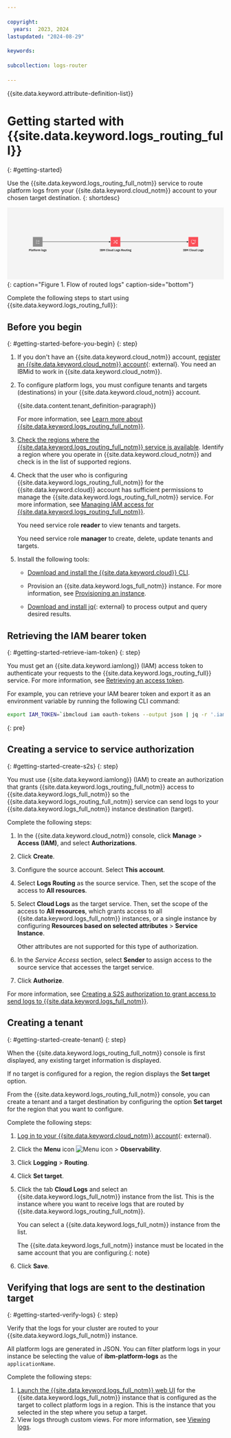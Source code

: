 ```yaml
---

copyright:
  years:  2023, 2024
lastupdated: "2024-08-29"

keywords:

subcollection: logs-router

---
```


{{site.data.keyword.attribute-definition-list}}

# Getting started with {{site.data.keyword.logs_routing_full}}
{: #getting-started}

Use the {{site.data.keyword.logs_routing_full_notm}} service to route platform logs from your {{site.data.keyword.cloud_notm}} account to your chosen target destination.
{: shortdesc}

![Flow of routed logs](/images/cloud-logs-platform-logs.png "Flow of routed logs"){: caption="Figure 1. Flow of routed logs" caption-side="bottom"}


Complete the following steps to start using {{site.data.keyword.logs_routing_full}}:

## Before you begin
{: #getting-started-before-you-begin}
{: step}

1. If you don't have an {{site.data.keyword.cloud_notm}} account, [register an {{site.data.keyword.cloud_notm}} account](https://cloud.ibm.com/login){: external}. You need an IBMid to work in {{site.data.keyword.cloud_notm}}.

2. To configure platform logs, you must configure tenants and targets (destinations) in your {{site.data.keyword.cloud_notm}} account.

    {{site.data.content.tenant_definition-paragraph}}

    For more information, see [Learn more about {{site.data.keyword.logs_routing_full_notm}}](/docs/logs-router?topic=logs-router-about).

3. [Check the regions where the {{site.data.keyword.logs_routing_full_notm}} service is available](/docs/logs-router?topic=logs-router-locations). Identify a region where you operate in {{site.data.keyword.cloud_notm}} and check is in the list of supported regions.

4. Check that the user who is configuring {{site.data.keyword.logs_routing_full_notm}} for the {{site.data.keyword.cloud}} account has sufficient permissions to manage the {{site.data.keyword.logs_routing_full_notm}} service. For more information, see [Managing IAM access for {{site.data.keyword.logs_routing_full_notm}}](/docs/logs-router?topic=logs-router-iam).

    You need service role **reader** to view tenants and targets.

    You need service role **manager** to create, delete, update tenants and targets.

5. Install the following tools:

    - [Download and install the {{site.data.keyword.cloud}} CLI](/docs/cli).

    - Provision an {{site.data.keyword.logs_full_notm}} instance. For more information, see [Provisioning an instance](/docs/cloud-logs?topic=cloud-logs-instance-provision&interface=ui).

    - [Download and install jq](https://stedolan.github.io/jq/){: external} to process output and query desired results.


## Retrieving the IAM bearer token
{: #getting-started-retrieve-iam-token}
{: step}

You must get an {{site.data.keyword.iamlong}} (IAM) access token to authenticate your requests to the {{site.data.keyword.logs_routing_full}} service. For more information, see [Retrieving an access token](/docs/logs-router?topic=logs-router-retrieve-access-token).

For example, you can retrieve your IAM bearer token and export it as an environment variable by running the following CLI command:

```sh
export IAM_TOKEN=`ibmcloud iam oauth-tokens --output json | jq -r '.iam_token'`
```
{: pre}

## Creating a service to service authorization
{: #getting-started-create-s2s}
{: step}

You must use {{site.data.keyword.iamlong}} (IAM) to create an authorization that grants {{site.data.keyword.logs_routing_full_notm}} access to {{site.data.keyword.logs_full_notm}} so the {{site.data.keyword.logs_routing_full_notm}} service can send logs to your {{site.data.keyword.logs_full_notm}} instance destination (target).

Complete the following steps:

1. In the {{site.data.keyword.cloud_notm}} console, click **Manage** > **Access (IAM)**, and select **Authorizations**.

2. Click **Create**.

3. Configure the source account. Select **This account**.

4. Select **Logs Routing** as the source service. Then, set the scope of the access to **All resources**.

5. Select **Cloud Logs** as the target service. Then, set the scope of the access to **All resources**, which grants access to all {{site.data.keyword.logs_full_notm}} instances, or a single instance by configuring **Resources based on selected attributes** &gt; **Service Instance**.

    Other attributes are not supported for this type of authorization.

6. In the *Service Access* section, select **Sender** to assign access to the source service that accesses the target service.

7. Click **Authorize**.


For more information, see [Creating a S2S authorization to grant access to send logs to {{site.data.keyword.logs_full_notm}}](/docs/logs-router?topic=logs-router-iam-service-auth-logs-routing).

## Creating a tenant
{: #getting-started-create-tenant}
{: step}

When the {{site.data.keyword.logs_routing_full_notm}} console is first displayed, any existing target information is displayed.

If no target is configured for a region, the region displays the **Set target** option.

From the {{site.data.keyword.logs_routing_full_notm}} console, you can create a tenant and a target destination by configuring the option **Set target** for the region that you want to configure.


Complete the following steps:

1. [Log in to your {{site.data.keyword.cloud_notm}} account](https://cloud.ibm.com/login){: external}.

2. Click the **Menu** icon ![Menu icon](../icons/icon_hamburger.svg "Menu") &gt; **Observability**.

3. Click **Logging** > **Routing**.

4. Click **Set target**.

5. Click the tab **Cloud Logs** and select an {{site.data.keyword.logs_full_notm}} instance from the list. This is the instance where you want to receive logs that are routed by {{site.data.keyword.logs_routing_full_notm}}.

   You can select a {{site.data.keyword.logs_full_notm}} instance from the list.

   The {{site.data.keyword.logs_full_notm}} instance must be located in the same account that you are configuring.{: note}

6. Click **Save**.



## Verifying that logs are sent to the destination target
{: #getting-started-verify-logs}
{: step}

Verify that the logs for your cluster are routed to your {{site.data.keyword.logs_full_notm}} instance.

All platform logs are generated in JSON. You can filter platform logs in your instance be selecting the value of **ibm-platform-logs** as the `applicationName`.

Complete the following steps:

1. [Launch the {{site.data.keyword.logs_full_notm}} web UI](/docs/cloud-logs?topic=cloud-logs-instance-launch&interface=ui) for the {{site.data.keyword.logs_full_notm}} instance that is configured as the target to collect platform logs in a region. This is the instance that you selected in the step where you setup a target.
2. View logs through custom views. For more information, see [Viewing logs](/docs/cloud-logs?topic=cloud-logs-custom_views).
